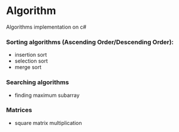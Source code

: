 # Algorithm
Algorithms implementation on c#

### Sorting algorithms (Ascending Order/Descending Order):
- insertion sort
- selection sort
- merge sort

### Searching algorithms
- finding maximum subarray

### Matrices
- square matrix multiplication
